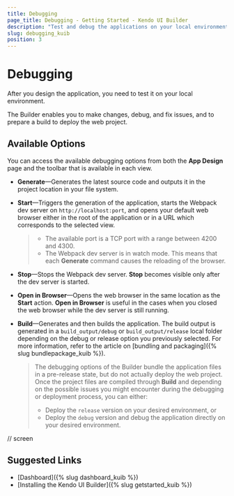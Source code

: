 ```yaml
---
title: Debugging
page_title: Debugging - Getting Started - Kendo UI Builder
description: "Test and debug the applications on your local environment with the Kendo UI Builder."
slug: debugging_kuib
position: 3
---
```


# Debugging

After you design the application, you need to test it on your local environment.

The Builder enables you to make changes, debug, and fix issues, and to prepare a build to deploy the web project.

## Available Options

You can access the available debugging options from both the **App Design** page and the toolbar that is available in each view.

* **Generate**&mdash;Generates the latest source code and outputs it in the project location in your file system.
* **Start**&mdash;Triggers the generation of the application, starts the Webpack dev server on `http://localhost:port`, and opens your default web browser either in the root of the application or in a URL which corresponds to the selected view.

    > * The available port is a TCP port with a range between 4200 and 4300.
    > * The Webpack dev server is in watch mode. This means that each **Generate** command causes the reloading of the browser.

* **Stop**&mdash;Stops the Webpack dev server. **Stop** becomes visible only after the dev server is started.
* **Open in Browser**&mdash;Opens the web browser in the same location as the **Start** action. **Open in Browser** is useful in the cases when you closed the web browser while the dev server is still running.
* **Build**&mdash;Generates and then builds the application. The build output is generated in a `build_output/debug` or `build_output/release` local folder depending on the debug or release option you previously selected. For more information, refer to the article on [bundling and packaging]({% slug bundlepackage_kuib %}).

    > The debugging options of the Builder bundle the application files in a pre-release state, but do not actually deploy the web project. Once the project files are compiled through **Build** and depending on the possible issues you might encounter during the debugging or deployment process, you can either:
    > * Deploy the `release` version on your desired environment, or
    > * Deploy the `debug` version and debug the application directly on your desired environment.

// screen

## Suggested Links

* [Dashboard]({% slug dashboard_kuib %})
* [Installing the Kendo UI Builder]({% slug getstarted_kuib %})
